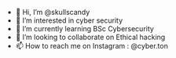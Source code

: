 - 👋 Hi, I’m @skullscandy
- 👀 I’m interested in cyber security
- 🌱 I’m currently learning BSc Cybersecurity
- 💞️ I’m looking to collaborate on Ethical hacking
- 📫 How to reach me on Instagram : @cyber.ton


<!---
skullscandy/skullscandy is a ✨ special ✨ repository because its `README.md` (this file) appears on your GitHub profile.
You can click the Preview link to take a look at your changes.
--->
